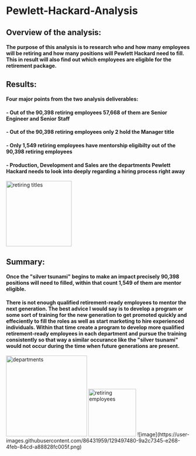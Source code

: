 # Pewlett-Hackard-Analysis

## Overview of the analysis: 
#### The purpose of this analysis is to research who and how many employees will be retiring and how many positions will Pewlett Hackard need to fill. This in result will also find out which employees are eligible for the retirement package.

## Results: 
#### Four major points from the two analysis deliverables:
#### - Out of the 90,398 retiring employees 57,668 of them are Senior Engineer and Senior Staff
#### - Out of the 90,398 retiring employees only 2 hold the Manager title
#### - Only 1,549 retiring employees have mentorship eligibilty out of the 90,398 retiring employees
#### - Production, Development and Sales are the departments Pewlett Hackard needs to look into deeply regarding a hiring process right away 
<img width="179" alt="retiring titles" src="https://user-images.githubusercontent.com/86431959/129496256-9bdd75f6-ff39-4a0b-9f4e-ade8cd63adbc.png">

## Summary: 
#### Once the "silver tsunami" begins to make an impact precisely 90,398 positions will need to filled, within that count 1,549 of them are mentor eligible.
 
#### There is not enough qualified retirement-ready employees to mentor the next generation. The best advice I would say is to develop a program or some sort of training for the new generation to get promoted quickly and effeciently to fill the roles as well as start marketing to hire experienced individuals. Within that time create a program to develop more qualified retirement-ready employees in each department and pursue the training consistently so that way a similar occurance like the "silver tsunami" would not occur during the time when future generations are present.
<img width="221" alt="departments" src="https://user-images.githubusercontent.com/86431959/129496252-7ffe8cc2-d6be-4ea3-b41c-ded6cce3dbc5.png">
<img width="130" alt="retiring employees" src="https://user-images.githubusercontent.com/86431959/129496263-c59b19eb-257e-43b9-9de5-8c439c27eb9b.png">
![image](https://user-images.githubusercontent.com/86431959/129497480-9a2c7345-e268-4feb-84cd-a88828fc005f.png)
